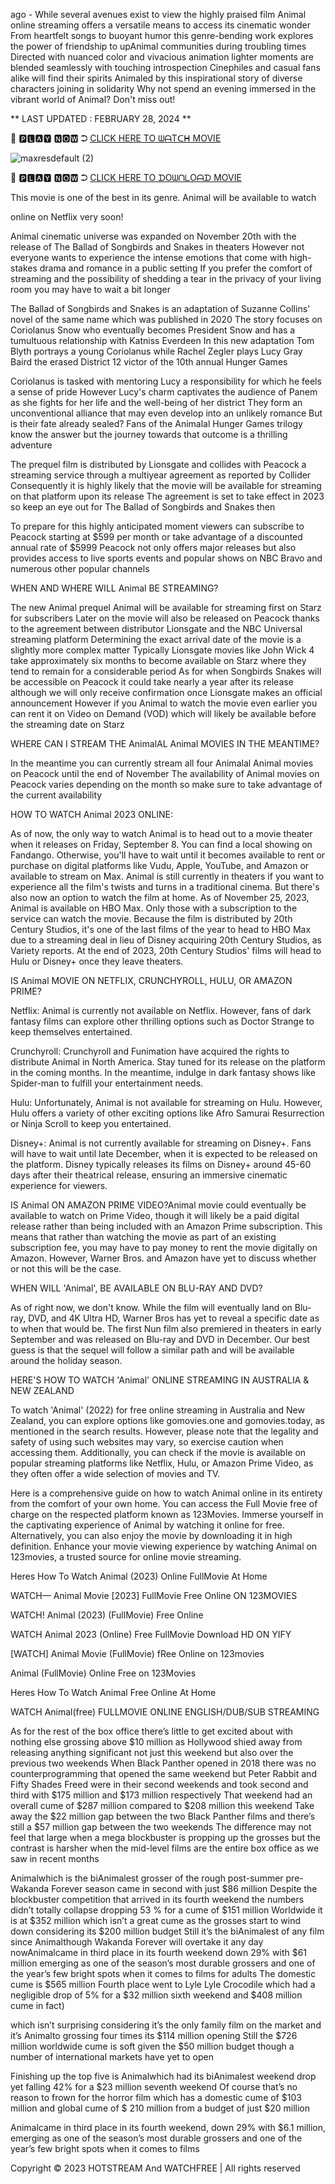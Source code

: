 ago - While several avenues exist to view the highly praised film Animal online streaming offers a versatile means to access its cinematic wonder From heartfelt songs to buoyant humor this genre-bending work explores the power of friendship to upAnimal communities during troubling times Directed with nuanced color and vivacious animation lighter moments are blended seamlessly with touching introspection Cinephiles and casual fans alike will find their spirits Animaled by this inspirational story of diverse characters joining in solidarity Why not spend an evening immersed in the vibrant world of Animal? Don't miss out!

** LAST UPDATED : FEBRUARY 28, 2024 **

💯 🅿🅻🅰🆈 🅽🅾🆆 ➲ [CLICK HERE TO ᗯᗩTᑕᕼ MOVIE](https://moviesgalaxia.com/movie/1039482/tillu-sup2/watch)

![maxresdefault (2)](https://github.com/streaming-animal-2023-full/.github/assets/161552071/540cfcc6-58c6-4fb6-8398-69f916af2c42)

💯 🅿🅻🅰🆈 🅽🅾🆆 ➲ [CLICK HERE TO ᗪOᗯᑎᒪOᗩᗪ MOVIE](https://moviesgalaxia.com/movie/1039482/tillu-sup2/watch)

This movie is one of the best in its genre. Animal will be available to watch

online on Netflix very soon!

Animal cinematic universe was expanded on November 20th with the release of The Ballad of Songbirds and Snakes in theaters However not everyone wants to experience the intense emotions that come with high-stakes drama and romance in a public setting If you prefer the comfort of streaming and the possibility of shedding a tear in the privacy of your living room you may have to wait a bit longer

The Ballad of Songbirds and Snakes is an adaptation of Suzanne Collins' novel of the same name which was published in 2020 The story focuses on Coriolanus Snow who eventually becomes President Snow and has a tumultuous relationship with Katniss Everdeen In this new adaptation Tom Blyth portrays a young Coriolanus while Rachel Zegler plays Lucy Gray Baird the erased District 12 victor of the 10th annual Hunger Games

Coriolanus is tasked with mentoring Lucy a responsibility for which he feels a sense of pride However Lucy's charm captivates the audience of Panem as she fights for her life and the well-being of her district They form an unconventional alliance that may even develop into an unlikely romance But is their fate already sealed? Fans of the Animalal Hunger Games trilogy know the answer but the journey towards that outcome is a thrilling adventure

The prequel film is distributed by Lionsgate and collides with Peacock a streaming service through a multiyear agreement as reported by Collider Consequently it is highly likely that the movie will be available for streaming on that platform upon its release The agreement is set to take effect in 2023 so keep an eye out for The Ballad of Songbirds and Snakes then

To prepare for this highly anticipated moment viewers can subscribe to Peacock starting at $599 per month or take advantage of a discounted annual rate of $5999 Peacock not only offers major releases but also provides access to live sports events and popular shows on NBC Bravo and numerous other popular channels

WHEN AND WHERE WILL Animal BE STREAMING?

The new Animal prequel Animal will be available for streaming first on Starz for subscribers Later on the movie will also be released on Peacock thanks to the agreement between distributor Lionsgate and the NBC Universal streaming platform Determining the exact arrival date of the movie is a slightly more complex matter Typically Lionsgate movies like John Wick 4 take approximately six months to become available on Starz where they tend to remain for a considerable period As for when Songbirds Snakes will be accessible on Peacock it could take nearly a year after its release although we will only receive confirmation once Lionsgate makes an official announcement However if you Animal to watch the movie even earlier you can rent it on Video on Demand (VOD) which will likely be available before the streaming date on Starz

WHERE CAN I STREAM THE AnimalAL Animal MOVIES IN THE MEANTIME?

In the meantime you can currently stream all four Animalal Animal movies on Peacock until the end of November The availability of Animal movies on Peacock varies depending on the month so make sure to take advantage of the current availability

HOW TO WATCH Animal 2023 ONLINE:

As of now, the only way to watch Animal is to head out to a movie theater when it releases on Friday, September 8. You can find a local showing on Fandango. Otherwise, you'll have to wait until it becomes available to rent or purchase on digital platforms like Vudu, Apple, YouTube, and Amazon or available to stream on Max. Animal is still currently in theaters if you want to experience all the film's twists and turns in a traditional cinema. But there's also now an option to watch the film at home. As of November 25, 2023, Animal is available on HBO Max. Only those with a subscription to the service can watch the movie. Because the film is distributed by 20th Century Studios, it's one of the last films of the year to head to HBO Max due to a streaming deal in lieu of Disney acquiring 20th Century Studios, as Variety reports. At the end of 2023, 20th Century Studios' films will head to Hulu or Disney+ once they leave theaters.

IS Animal MOVIE ON NETFLIX, CRUNCHYROLL, HULU, OR AMAZON PRIME?

Netflix: Animal is currently not available on Netflix. However, fans of dark fantasy films can explore other thrilling options such as Doctor Strange to keep themselves entertained.

Crunchyroll: Crunchyroll and Funimation have acquired the rights to distribute Animal in North America. Stay tuned for its release on the platform in the coming months. In the meantime, indulge in dark fantasy shows like Spider-man to fulfill your entertainment needs.

Hulu: Unfortunately, Animal is not available for streaming on Hulu. However, Hulu offers a variety of other exciting options like Afro Samurai Resurrection or Ninja Scroll to keep you entertained.

Disney+: Animal is not currently available for streaming on Disney+. Fans will have to wait until late December, when it is expected to be released on the platform. Disney typically releases its films on Disney+ around 45-60 days after their theatrical release, ensuring an immersive cinematic experience for viewers.

IS Animal ON AMAZON PRIME VIDEO?Animal movie could eventually be available to watch on Prime Video, though it will likely be a paid digital release rather than being included with an Amazon Prime subscription. This means that rather than watching the movie as part of an existing subscription fee, you may have to pay money to rent the movie digitally on Amazon. However, Warner Bros. and Amazon have yet to discuss whether or not this will be the case.

WHEN WILL 'Animal', BE AVAILABLE ON BLU-RAY AND DVD?

As of right now, we don't know. While the film will eventually land on Blu-ray, DVD, and 4K Ultra HD, Warner Bros has yet to reveal a specific date as to when that would be. The first Nun film also premiered in theaters in early September and was released on Blu-ray and DVD in December. Our best guess is that the sequel will follow a similar path and will be available around the holiday season.

HERE'S HOW TO WATCH 'Animal' ONLINE STREAMING IN AUSTRALIA & NEW ZEALAND

To watch 'Animal' (2022) for free online streaming in Australia and New Zealand, you can explore options like gomovies.one and gomovies.today, as mentioned in the search results. However, please note that the legality and safety of using such websites may vary, so exercise caution when accessing them. Additionally, you can check if the movie is available on popular streaming platforms like Netflix, Hulu, or Amazon Prime Video, as they often offer a wide selection of movies and TV.

Here is a comprehensive guide on how to watch Animal online in its entirety from the comfort of your own home. You can access the Full Movie free of charge on the respected platform known as 123Movies. Immerse yourself in the captivating experience of Animal by watching it online for free. Alternatively, you can also enjoy the movie by downloading it in high definition. Enhance your movie viewing experience by watching Animal on 123movies, a trusted source for online movie streaming.

Heres How To Watch Animal (2023) Online FullMovie At Home

WATCH— Animal Movie [2023] FullMovie Free Online ON 123MOVIES

WATCH! Animal (2023) (FullMovie) Free Online

WATCH Animal 2023 (Online) Free FullMovie Download HD ON YIFY

[WATCH] Animal Movie (FullMovie) fRee Online on 123movies

Animal (FullMovie) Online Free on 123Movies

Heres How To Watch Animal Free Online At Home

WATCH Animal(free) FULLMOVIE ONLINE ENGLISH/DUB/SUB STREAMING

As for the rest of the box office there’s little to get excited about with nothing else grossing above $10 million as Hollywood shied away from releasing anything significant not just this weekend but also over the previous two weekends When Black Panther opened in 2018 there was no counterprogramming that opened the same weekend but Peter Rabbit and Fifty Shades Freed were in their second weekends and took second and third with $175 million and $173 million respectively That weekend had an overall cume of $287 million compared to $208 million this weekend Take away the $22 million gap between the two Black Panther films and there’s still a $57 million gap between the two weekends The difference may not feel that large when a mega blockbuster is propping up the grosses but the contrast is harsher when the mid-level films are the entire box office as we saw in recent months

Animalwhich is the biAnimalest grosser of the rough post-summer pre-Wakanda Forever season came in second with just $86 million Despite the blockbuster competition that arrived in its fourth weekend the numbers didn’t totally collapse dropping 53 % for a cume of $151 million Worldwide it is at $352 million which isn’t a great cume as the grosses start to wind down considering its $200 million budget Still it’s the biAnimalest of any film since Animalthough Wakanda Forever will overtake it any day nowAnimalcame in third place in its fourth weekend down 29% with $61 million emerging as one of the season’s most durable grossers and one of the year’s few bright spots when it comes to films for adults The domestic cume is $565 million Fourth place went to Lyle Lyle Crocodile which had a negligible drop of 5% for a $32 million sixth weekend and $408 million cume in fact)

which isn’t surprising considering it’s the only family film on the market and it’s Animalto grossing four times its $114 million opening Still the $726 million worldwide cume is soft given the $50 million budget though a number of international markets have yet to open

Finishing up the top five is Animalwhich had its biAnimalest weekend drop yet falling 42% for a $23 million seventh weekend Of course that’s no reason to frown for the horror film which has a domestic cume of $103 million and global cume of $ 210 million from a budget of just $20 million

Animalcame in third place in its fourth weekend, down 29% with $6.1 million, emerging as one of the season’s most durable grossers and one of the year’s few bright spots when it comes to films

Copyright © 2023 HOTSTREAM And WATCHFREE | All rights reserved
